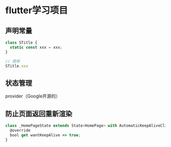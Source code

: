 # flutter学习项目

## 声明常量

```javascript
class STitle {
  static const xxx = xxx;
}

// 使用
STitle.xxx
```

## 状态管理

provider（Google开源的）

## 防止页面返回重新渲染

```javascript
class _HomePageState extends State<HomePage> with AutomaticKeepAliveClientMixin {
  @override
  bool get wantKeepAlive => true;
}
```